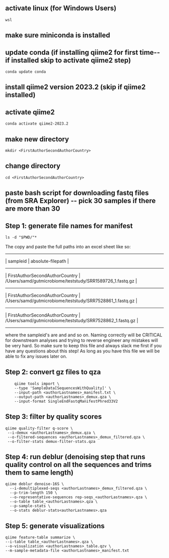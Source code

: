 ## activate linux (for Windows Users)

`wsl`

## make sure miniconda is installed

## update conda (if installing qiime2 for first time--if installed skip to activate qiime2 step)

`conda update conda`

## install qiime2 version 2023.2 (skip if qiime2 installed)

## activate qiime2

`conda activate qiime2-2023.2`

  

## make new directory

`mkdir <FirstAuthorSecondAuthorCountry>`

  

## change directory

`cd <FirstAuthorSecondAuthorCountry>`

  

## paste bash script for downloading fastq files (from SRA Explorer) -- pick 30 samples if there are more than 30

  

## Step 1: generate file names for manifest

```ls -d "$PWD/"*```

The copy and paste the full paths into an excel sheet like so:

____________________________________________________________________________________________
| sampleid |	absolute-filepath |
____________________________________________________________________________________________
| FirstAuthorSecondAuthorCountry |	/Users/samd/gutmicrobiome/teststudy/SRR1589726_1.fastq.gz |
_____________________________________________________________________________________________
| FirstAuthorSecondAuthorCountry	| /Users/samd/gutmicrobiome/teststudy/SRR7528861_1.fastq.gz |
_____________________________________________________________________________________________
| FirstAuthorSecondAuthorCountry	| /Users/samd/gutmicrobiome/teststudy/SRR7528862_1.fastq.gz |
____________________________________________________________________________________________

where the sampleid's are <FirstAuthorSecondAuthorCountry1> and <FirstAuthorSecondAuthorCountry2> and so on. Naming correctly will be CRITICAL for downstream analyses and trying to reverse engineer any mistakes will be very hard. So make sure to keep this file and always slack me first if you have any questions about this step! As long as you have this file we will be able to fix any issues later on.
  


## Step 2: convert gz files to qza
```
    qiime tools import \
    --type 'SampleData[SequencesWithQuality]' \
    --input-path <authorLastnames>_manifest.txt \
    --output-path <authorLastnames>_demux.qza \
    --input-format SingleEndFastqManifestPhred33V2
  ````
## Step 3: filter by quality scores

```
qiime quality-filter q-score \
 --i-demux <authorLastnames>_demux.qza \
 --o-filtered-sequences <authorLastnames>_demux_filtered.qza \
 --o-filter-stats demux-filter-stats.qza
 ```


## Step 4: run deblur (denoising step that runs quality control on all the sequences and trims them to same length)

```
qiime deblur denoise-16S \
  --i-demultiplexed-seqs <authorLastnames>_demux_filtered.qza \
  --p-trim-length 150 \
  --o-representative-sequences rep-seqs_<authorLastnames>.qza \
  --o-table table_<authorLastnames>.qza \
  --p-sample-stats \
  --o-stats deblur-stats<authorLastnames>.qza
```
  

## Step 5: generate visualizations

    qiime feature-table summarize \
    --i-table table_<authorLastnames>.qza \
    --o-visualization <authorLastnames>_table.qzv \
    --m-sample-metadata-file <authorLastnames>_manifest.txt
